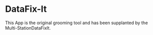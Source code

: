 # DataFix-It
This App is the original grooming tool and has been supplanted by the Multi-StationDataFixIt.
